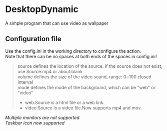 # DesktopDynamic
A simple program that can use video as wallpaper

## Configuration file
Use the config.ini in the working directory to configure the action.  
Note that there can be no spaces at both ends of the spaces in config.ini!  
>source defines the location of the source. If the source does not exist, use Source.mp4 or about:blank  
>volume defines the size of the video sound, range: 0~100 closed interval  
>mode defines the mode of the background, which can be "web" or "video"
> * web:Source is a html file or a web link.  
> * video:Source is a video file.Now supports mp4 and mov.  

*Multiple monitors are not supported*  
*Taskbar icon now supported*

